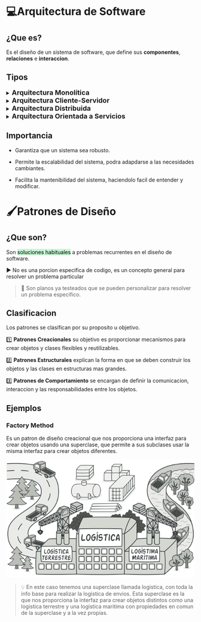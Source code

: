 # 💻Arquitectura de Software

## ¿Que es?
Es el diseño de un sistema de software, que define sus **componentes**, **relaciones** e **interaccion**.

## Tipos
<details>
<summary><span style="font-size: 18px; font-weight: bold;">Arquitectura Monolítica</span></summary>

Todo el sistema funciona en un único componente
</details>

<details>
<summary><span style="font-size: 18px; font-weight: bold;">Arquitectura Cliente-Servidor</span></summary>

El sistema se divide en dos componentes, el cliente que solicita servicios a un servidor y funciona como interfaz para el usuario; y el servidor que provee estos servicios al cliente.
</details>

<details>
<summary><span style="font-size: 18px; font-weight: bold;">Arquitectura Distribuida</span></summary>

El sistema es dividido en varios componentes que se ejecutan en distintas máquinas.
</details>

<details>
<summary><span style="font-size: 18px; font-weight: bold;">Arquitectura Orientada a Servicios</span></summary>

El sistema se divide en servicios que pueden ser proporcionados por distintos proveedores, estos servicios se comunican entre sí.
</details>


## Importancia

- Garantiza que un sistema sea robusto.

- Permite la escalabilidad del sistema, podra adapdarse a las necesidades cambiantes.

- Facilita la mantenibilidad del sistema, haciendolo facil de entender y modificar.



# 🖌️Patrones de Diseño

## ¿Que son?
Son <mark style="background-color: #c7f6d4;">soluciones habituales</mark> a problemas recurrentes en el diseño de software.

▶️ No es una porcion especifica de codigo, es un concepto general para resolver un problema particular

> 📌
> Son planos ya testeados que se pueden personalizar para resolver un problema especifico.

## Clasificacion
Los patrones se clasifican por su proposito u objetivo.

1️⃣ **Patrones Creacionales** su objetivo es proporcionar mecanismos para crear objetos y clases flexibles y reutilizables.

2️⃣ **Patrones Estructurales** explican la forma en que se deben construir los objetos y las clases en estructuras mas grandes.

3️⃣ **Patrones de Comportamiento** se encargan de definir la comunicacion, interaccion y las responsabilidades entre los objetos.

## Ejemplos

### Factory Method
Es un patron de diseño creacional que nos proporciona una interfaz para crear objetos usando una superclase, que permite a sus subclases usar la misma interfaz para crear objetos diferentes.

![image](./img/factory.png)
> :bulb:
> En este caso tenemos una superclase llamada logistica, con toda la info base para realizar la logistica de envios. Esta superclase es la que nos proporciona la interfaz para crear objetos distintos como una logistica terrestre y una logistica maritima con propiedades en comun de la superclase y a la vez propias.